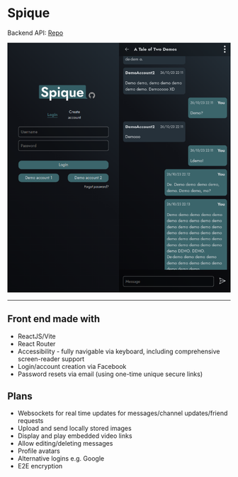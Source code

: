 # Spique

Backend API: [Repo](https://github.com/MaoShizhong/Spique-backend)

![Demo](./spique_demo.png)

---

## Front end made with

-   ReactJS/Vite
-   React Router
-   Accessibility - fully navigable via keyboard, including comprehensive screen-reader support
-   Login/account creation via Facebook
-   Password resets via email (using one-time unique secure links)

## Plans

-   Websockets for real time updates for messages/channel updates/friend requests
-   Upload and send locally stored images
-   Display and play embedded video links
-   Allow editing/deleting messages
-   Profile avatars
-   Alternative logins e.g. Google
-   E2E encryption
